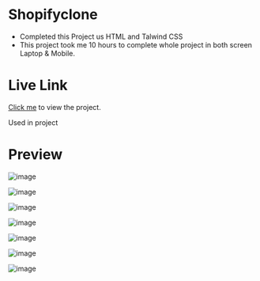 # Shopifyclone

- Completed this Project us HTML and Talwind CSS
- This project took me 10 hours to complete whole project in both screen Laptop & Mobile.


# Live Link
[Click me](https://shopifyclonecoderfromindia.netlify.app/) to view the project.

Used in project

# Preview

![image](https://user-images.githubusercontent.com/44611852/186502194-abd9fa68-361c-4fea-b27a-65150de748ab.png)

![image](https://user-images.githubusercontent.com/44611852/186502570-11409746-5aa1-48fe-ad4c-3231636a94f6.png)

![image](https://user-images.githubusercontent.com/44611852/186502600-5958aa6a-d58e-492a-bb19-ddacd901cbec.png)

![image](https://user-images.githubusercontent.com/44611852/186502671-518f6467-f853-4c50-82ee-6f62ad4349ef.png)

![image](https://user-images.githubusercontent.com/44611852/186502715-adb60650-d4e3-4206-8c9d-3a2f5dcf0b0d.png)

![image](https://user-images.githubusercontent.com/44611852/186502749-f28bf2e2-3149-404e-922f-47769c22891c.png)

![image](https://user-images.githubusercontent.com/44611852/186502793-cf4303b9-9be7-42f0-a516-842bb6eb5d7f.png)





